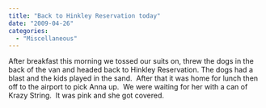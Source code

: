 ```yaml
---
title: "Back to Hinkley Reservation today"
date: "2009-04-26"
categories: 
  - "Miscellaneous"
---
```


After breakfast this morning we tossed our suits on, threw the dogs in the back of the van and headed back to Hinkley Reservation. The dogs had a blast and the kids played in the sand.  After that it was home for lunch then off to the airport to pick Anna up.  We were waiting for her with a can of Krazy String.  It was pink and she got covered.
